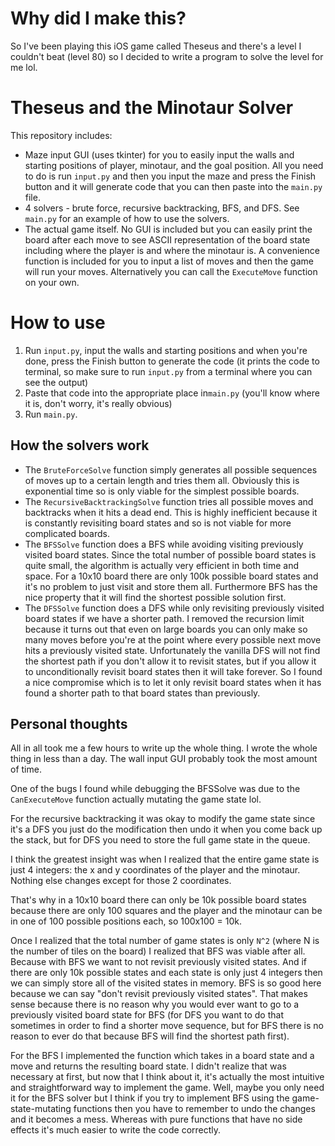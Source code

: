 # Why did I make this?

So I've been playing this iOS game called Theseus and there's a level I couldn't beat (level 80) so I decided to write a program to solve the level for me lol.

# Theseus and the Minotaur Solver

This repository includes:

* Maze input GUI (uses tkinter) for you to easily input the walls and starting positions of player, minotaur, and the goal position. All you need to do is run `input.py` and then you input the maze and press the Finish button and it will generate code that you can then paste into the `main.py` file.
* 4 solvers - brute force, recursive backtracking, BFS, and DFS. See `main.py` for an example of how to use the solvers.
* The actual game itself. No GUI is included but you can easily print the board after each move to see ASCII representation of the board state including where the player is and where the minotaur is. A convenience function is included for you to input a list of moves and then the game will run your moves. Alternatively you can call the `ExecuteMove` function on your own.

# How to use

1. Run `input.py`, input the walls and starting positions and when you're done, press the Finish button to generate the code (it prints the code to terminal, so make sure to run `input.py` from a terminal where you can see the output)
2. Paste that code into the appropriate place in`main.py` (you'll know where it is, don't worry, it's really obvious)
3. Run `main.py`. 

## How the solvers work

* The `BruteForceSolve` function simply generates all possible sequences of moves up to a certain length and tries them all. Obviously this is exponential time so is only viable for the simplest possible boards.
* The `RecursiveBacktrackingSolve` function tries all possible moves and backtracks when it hits a dead end. This is highly inefficient because it is constantly revisiting board states and so is not viable for more complicated boards.
* The `BFSSolve` function does a BFS while avoiding visiting previously visited board states. Since the total number of possible board states is quite small, the algorithm is actually very efficient in both time and space. For a 10x10 board there are only 100k possible board states and it's no problem to just visit and store them all. Furthermore BFS has the nice property that it will find the shortest possible solution first.
* The `DFSSolve` function does a DFS while only revisiting previously visited board states if we have a shorter path. I removed the recursion limit because it turns out that even on large boards you can only make so many moves before you're at the point where every possible next move hits a previously visited state. Unfortunately the vanilla DFS will not find the shortest path if you don't allow it to revisit states, but if you allow it to unconditionally revisit board states then it will take forever. So I found a nice compromise which is to let it only revisit board states when it has found a shorter path to that board states than previously.

## Personal thoughts

All in all took me a few hours to write up the whole thing. I wrote the whole thing in less than a day. The wall input GUI probably took the most amount of time.

One of the bugs I found while debugging the BFSSolve was due to the `CanExecuteMove` function actually mutating the game state lol.

For the recursive backtracking it was okay to modify the game state since it's a DFS you just do the modification then undo it when you come back up the stack, but for DFS you need to store the full game state in the queue.

I think the greatest insight was when I realized that the entire game state is just 4 integers: the x and y coordinates of the player and the minotaur. Nothing else changes except for those 2 coordinates.

That's why in a 10x10 board there can only be 10k possible board states because there are only 100 squares and the player and the minotaur can be in one of 100 possible positions each, so 100x100 = 10k.

Once I realized that the total number of game states is only `N^2` (where N is the number of tiles on the board) I realized that BFS was viable after all. Because with BFS we want to not revisit previously visited states. And if there are only 10k possible states and each state is only just 4 integers then we can simply store all of the visited states in memory. BFS is so good here because we can say "don't revisit previously visited states". That makes sense because there is no reason why you would ever want to go to a previously visited board state for BFS (for DFS you want to do that sometimes in order to find a shorter move sequence, but for BFS there is no reason to ever do that because BFS will find the shortest path first). 

For the BFS I implemented the function which takes in a board state and a move and returns the resulting board state. I didn't realize that was necessary at first, but now that I think about it, it's actually the most intuitive and straightforward way to implement the game. Well, maybe you only need it for the BFS solver but I think if you try to implement BFS using the game-state-mutating functions then you have to remember to undo the changes and it becomes a mess. Whereas with pure functions that have no side effects it's much easier to write the code correctly.

